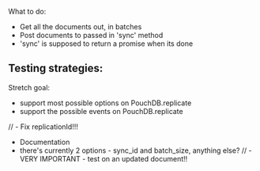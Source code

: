 What to do:

- Get all the documents out, in batches
- Post documents to passed in 'sync' method
- 'sync' is supposed to return a promise when its done


Testing strategies:
----
Stretch goal:
  - support most possible options on PouchDB.replicate
  - support the possible events on PouchDB.replicate

// - Fix replicationId!!!
- Documentation
- there's currently 2 options - sync_id and batch_size, anything else?
// - VERY IMPORTANT - test on an updated document!!


